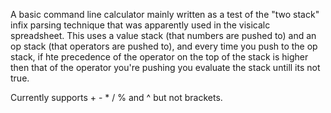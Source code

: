 A basic command line calculator mainly written as a test of the "two stack" infix parsing technique that was apparently used in the visicalc spreadsheet. This uses a value stack (that numbers are pushed to) and an op stack (that operators are pushed to), and every time you push to the op stack, if hte precedence of the operator on the top of the stack is higher then that of the operator you're pushing you evaluate the stack untill its not true.

Currently supports + - * / % and ^  but not brackets.
